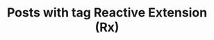 ---
layout: tag
title: Posts with tag Reactive Extension (Rx)
tag: rx
permalink: /tags/rx/
sitemap: false
---